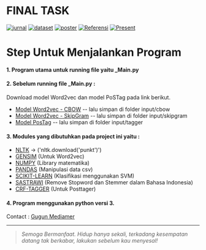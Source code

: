 # FINAL TASK
[![jurnal](https://img.shields.io/badge/Jurnal-Telkom-blue.svg)](https://drive.google.com/file/d/12hS-1cEbCyjySE-0thvzRURnag44uBVU/view?usp=sharing)
[![dataset](https://img.shields.io/badge/Dataset-Hadits-brightgreen.svg)](https://drive.google.com/open?id=1hInke1UE0z1Ih2b_qnDNPWJBEl1_ovu8)
[![poster](https://img.shields.io/badge/Poster-Laporan-red.svg)](https://drive.google.com/open?id=1HTmI08MmC2037v297vLdIJDJz43jij36)
[![Referensi](https://img.shields.io/badge/Referensi-Laporan-yellow.svg)](https://drive.google.com/open?id=1Y24MeAKQ5wT0qudgOYlefGYZYWFhRu7l)
[![Present](https://img.shields.io/badge/Materi-Presentasi-orange.svg)](https://drive.google.com/open?id=1LZrBeiBmLzfQWxLPDo8p2WkHRnysc2B5PY3D4HJgFXg)

# Step Untuk Menjalankan Program

#### 1. Program utama untuk running file yaitu **_Main.py**
#### 2. Sebelum running file **_Main.py** :
Download model Word2vec dan model PoSTag pada link berikut.
  - [Model Word2vec - CBOW](https://drive.google.com/drive/folders/194Nv9GY8MTcHTi18w7vu7gXXZ21vFeTY?usp=sharing) -- lalu simpan di folder input/cbow
  - [Model Word2vec - SkipGram](https://drive.google.com/drive/folders/1dFED-1wuUrqXUIQH1pb4f1EfDqXaok26?usp=sharing) -- lalu simpan di folder input/skipgram
  - [Model PosTag](https://drive.google.com/drive/folders/1SNDp4tLR3CYl5HX7hTbjlVs_j6fC1R9M?usp=sharing) -- lalu simpan di folder input/tagger
#### 3. Modules yang dibutuhkan pada project ini yaitu : 
- [NLTK](https://pypi.org/project/nltk/) -> ('nltk.download('punkt')')
- [GENSIM](https://pypi.org/project/gensim/) (Untuk Word2vec)
- [NUMPY](https://pypi.org/project/numpy/) (Library matematika)
- [PANDAS](https://pypi.org/project/pandas/) (Manipulasi data csv)
- [SCIKIT-LEARN](https://pypi.org/project/scikit-learn/) (Klasifikasi menggunakan SVM)
- [SASTRAWI](https://pypi.org/project/Sastrawi/) (Remove Stopword dan Stemmer dalam Bahasa Indonesia)
- [CRF-TAGGER](https://pypi.org/project/python-crfsuite/) (Untuk Posttager)
#### 4. Program menggunakan python versi 3.
Contact : [Gugun Mediamer](https://www.linkedin.com/in/gugun-mediamer-7a1088117)

---

> *Semoga Bermanfaat. Hidup hanya sekali, terkadang kesempatan datang tak berkabar, lakukan sebelum kau menyesal!*
